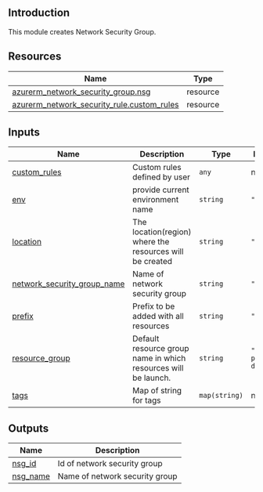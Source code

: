 <!-- BEGIN_TF_DOCS -->
## Introduction
This module creates Network Security Group.

## Resources

| Name | Type |
|------|------|
| [azurerm_network_security_group.nsg](https://registry.terraform.io/providers/hashicorp/azurerm/latest/docs/resources/network_security_group) | resource |
| [azurerm_network_security_rule.custom_rules](https://registry.terraform.io/providers/hashicorp/azurerm/latest/docs/resources/network_security_rule) | resource |

## Inputs

| Name | Description | Type | Default | Required |
|------|-------------|------|---------|:--------:|
| <a name="input_custom_rules"></a> [custom\_rules](#input\_custom\_rules) | Custom rules defined by user | `any` | n/a | yes |
| <a name="input_env"></a> [env](#input\_env) | provide current environment name | `string` | `"dev"` | no |
| <a name="input_location"></a> [location](#input\_location) | The location(region) where the resources will be created | `string` | `"eastus"` | no |
| <a name="input_network_security_group_name"></a> [network\_security\_group\_name](#input\_network\_security\_group\_name) | Name of network security group | `string` | `"drupal"` | no |
| <a name="input_prefix"></a> [prefix](#input\_prefix) | Prefix to be added with all resources | `string` | `"ari"` | no |
| <a name="input_resource_group"></a> [resource\_group](#input\_resource\_group) | Default resource group name in which resources will be launch. | `string` | `"ari-portal-dev-rg"` | no |
| <a name="input_tags"></a> [tags](#input\_tags) | Map of string for tags | `map(string)` | n/a | yes |

## Outputs

| Name | Description |
|------|-------------|
| <a name="output_nsg_id"></a> [nsg\_id](#output\_nsg\_id) | Id of network security group |
| <a name="output_nsg_name"></a> [nsg\_name](#output\_nsg\_name) | Name of network security group |
<!-- END_TF_DOCS -->